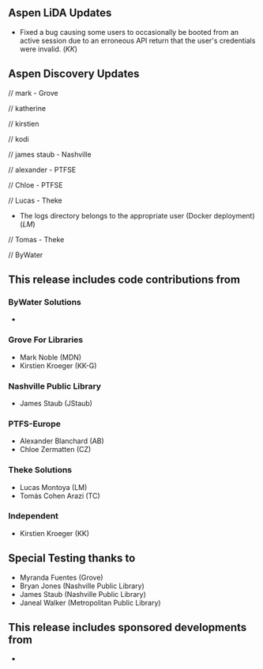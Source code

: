 ## Aspen LiDA Updates
- Fixed a bug causing some users to occasionally be booted from an active session due to an erroneous API return that the user's credentials were invalid. (*KK*)

## Aspen Discovery Updates
// mark - Grove

// katherine

// kirstien

// kodi

// james staub - Nashville

// alexander - PTFSE

// Chloe - PTFSE

// Lucas - Theke
  - The logs directory belongs to the appropriate user (Docker deployment) (*LM*)

// Tomas - Theke

// ByWater

## This release includes code contributions from
### ByWater Solutions
  -

### Grove For Libraries
  - Mark Noble (MDN)
  - Kirstien Kroeger (KK-G)

### Nashville Public Library
  - James Staub (JStaub)

### PTFS-Europe
  - Alexander Blanchard (AB)
  - Chloe Zermatten (CZ)

### Theke Solutions
  - Lucas Montoya (LM)
  - Tomás Cohen Arazi (TC)

### Independent
  - Kirstien Kroeger (KK)


## Special Testing thanks to
- Myranda Fuentes (Grove)
- Bryan Jones (Nashville Public Library)
- James Staub (Nashville Public Library)
- Janeal Walker (Metropolitan Public Library)

## This release includes sponsored developments from
-
